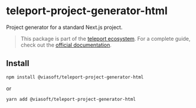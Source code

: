 # teleport-project-generator-html

Project generator for a standard Next.js project.

> This package is part of the [teleport ecosystem](https://github.com/teleporthq/teleport-code-generators). For a complete guide, check out the [official documentation](https://docs.teleporthq.io/).

## Install
```bash
npm install @viasoft/teleport-project-generator-html
```
or
```bash
yarn add @viasoft/teleport-project-generator-html
```
